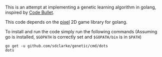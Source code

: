 This is an attempt at implementing a genetic learning algorithm in
golang, inspired by [Code
Bullet](https://github.com/Code-Bullet/Smart-Dots-Genetic-Algorithm-Tutorial).

This code depends on the [pixel](https://github.com/faiface/pixel) 2D
game library for golang.


To install and run the code simply run the following commands (Assuming
go is installed, `$GOPATH` is correctly set and `$GOPATH/bin` is in
`$PATH`)
```
go get -u github.com/sdclarke/genetic/cmd/dots
dots
```

